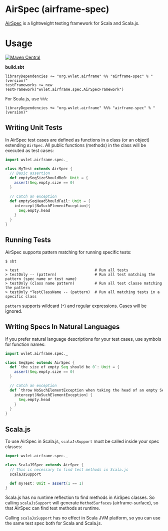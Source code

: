 AirSpec (airframe-spec)
======

[AirSpec](https://wvlet.org/airframe/airframe-spec) is a lightweight testing framework for Scala and Scala.js.

# Usage

[![Maven Central](https://maven-badges.herokuapp.com/maven-central/org.wvlet.airframe/airframe-spec_2.12/badge.svg)](http://central.maven.org/maven2/org/wvlet/airframe/airframe-spec_2.12/)

**build.sbt**

```
libraryDependencies += "org.wvlet.airframe" %% "airframe-spec" % "(version)"
testFrameworks += new TestFramework("wvlet.airframe.spec.AirSpecFramework")
```

For Scala.js, use `%%%`:
```
libraryDependencies += "org.wvlet.airframe" %%% "airframe-spec" % "(version)"
```

## Writing Unit Tests 

In AirSpec test cases are defined as functions in a class (or an object) extending `AirSpec`.
All public functions (methods) in the class will be executed as test cases:

```scala
import wvlet.airframe.spec._

class MyTest extends AirSpec {
  // Basic assertion
  def emptySeqSizeShouldBe0: Unit = {
    assert(Seq.empty.size == 0)
  }

  // Catch an exception
  def emptySeqHeadShouldFail: Unit = {
    intercept[NoSuchElementException]{
      Seq.empty.head
    }
  }
}
```

## Running Tests

AirSpec supports pattern matching for running specific tests:
```
$ sbt

> test                                  # Run all tests
> testOnly -- (pattern)                 # Run all test matching the pattern (spec name or test name)
> testOnly (class name pattern)         # Run all test classe matching the pattern
> testOnly *TestClassName -- (pattern)  # Run all matching tests in a specific class

```
`pattern` supports wildcard (`*`) and regular expressions. Cases will be ignored.  

## Writing Specs In Natural Languages

If you prefer natural language descriptions for your test cases, use symbols for function names:

```scala
import wvlet.airframe.spec._

class SeqSpec extends AirSpec {
  def `the size of empty Seq should be 0`: Unit = {
    assert(Seq.empty.size == 0)
  }

  // Catch an exception
  def `throw NoSuchElementException when taking the head of an empty Set`: Unit = {
    intercept[NoSuchElementException] {
      Seq.empty.head
    }
  }
}

```




## Scala.js

To use AirSpec in Scala.js, `scalaJsSupport` must be called inside your spec classes:
 
```scala
import wvlet.airframe.spec._

class ScalaJSSpec extends AirSpec {
  // This is necessary to find test methods in Scala.js
  scalaJsSupport  

  def myTest: Unit = assert(1 == 1)
}
```

Scala.js has no runtime reflection to find methods in AirSpec classes.
So calling `scalaJsSupport` will generate `MethodSurface`s (airframe-surface), so that 
AirSpec can find test methods at runtime. 

Calling `scalaJsSupport` has no effect in Scala JVM platform, so you can use the
same test spec both for Scala and Scala.js.
